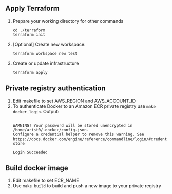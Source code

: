 ## Apply Terraform
1. Prepare your working directory for other commands
    ```shell
    cd ./terraform
    terraform init
    ```
2. [Optional] Create new workspace:
     
   ```shell
   terraform workspace new test
   ```
3. Create or update infrastructure
   ```shell
   terraform apply
   ```

## Private registry authentication
1. Edit makefile to set AWS_REGION and AWS_ACCOUNT_ID
2. To authenticate Docker to an Amazon ECR private registry use `make docker_login`. 
    Output:
    ```shell
    
    WARNING! Your password will be stored unencrypted in /home/arist0/.docker/config.json.
    Configure a credential helper to remove this warning. See
    https://docs.docker.com/engine/reference/commandline/login/#credentials-store
    
    Login Succeeded
    ```

## Build docker image
1. Edit makefile to set ECR_NAME
2. Use `make build` to build and push a new image to your private registry 